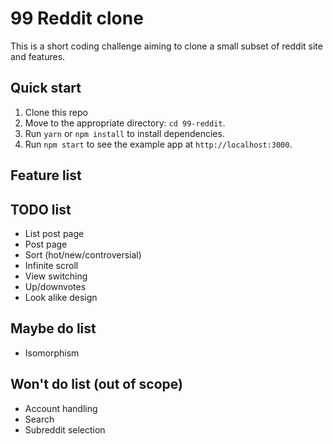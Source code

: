 # 99 Reddit clone

This is a short coding challenge aiming to clone a small subset of reddit site and features.


## Quick start

1. Clone this repo
2. Move to the appropriate directory: `cd 99-reddit`.<br />
3. Run `yarn` or `npm install` to install dependencies.<br />
4. Run `npm start` to see the example app at `http://localhost:3000`.

## Feature list

## TODO list
 - List post page
 - Post page
 - Sort (hot/new/controversial)
 - Infinite scroll
 - View switching
 - Up/downvotes
 - Look alike design

## Maybe do list
 - Isomorphism

## Won't do list (out of scope)
 - Account handling
 - Search
 - Subreddit selection

